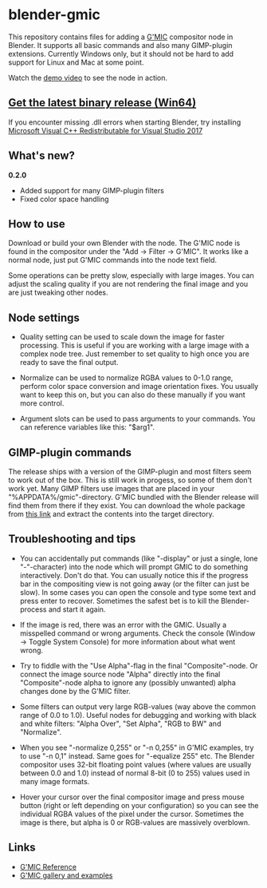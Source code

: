 # blender-gmic

This repository contains files for adding a [G'MIC](http://gmic.eu/) compositor node in Blender. It supports all basic commands and also many GIMP-plugin extensions. Currently Windows only, but it should not be hard to add support for Linux and Mac at some point.

Watch the [demo video](https://www.youtube.com/watch?v=vGNB13ovwk4) to see the node in action.

## [Get the latest binary release (Win64)](/../../releases/latest)

If you encounter missing .dll errors when starting Blender, try installing [Microsoft Visual C++ Redistributable for Visual Studio 2017](https://support.microsoft.com/en-us/help/2977003/the-latest-supported-visual-c-downloads)

## What's new?

**0.2.0**

* Added support for many GIMP-plugin filters
* Fixed color space handling

## How to use

Download or build your own Blender with the node. The G'MIC node is found in the compositor under the "Add -> Filter -> G'MIC". It works like a normal node, just put G'MIC commands into the node text field.

Some operations can be pretty slow, especially with large images. You can adjust the scaling quality if you are not rendering the final image and you are just tweaking other nodes.

## Node settings

* Quality setting can be used to scale down the image for faster processing. This is useful if you are working with a large image with a complex node tree. Just remember to set quality to high once you are ready to save the final output.

* Normalize can be used to normalize RGBA values to 0-1.0 range, perform color space conversion and image orientation fixes. You usually want to keep this on, but you can also do these manually if you want more control.

* Argument slots can be used to pass arguments to your commands. You can reference variables like this: "$arg1".

## GIMP-plugin commands

The release ships with a version of the GIMP-plugin and most filters seem to work out of the box. This is still work in progess, so some of them don't work yet. Many GIMP filters use images that are placed in your "%APPDATA%/gmic"-directory. G'MIC bundled with the Blender release will find them from there if they exist. You can download the whole package from [this link](http://gmic.eu/gmic_all_data.zip) and extract the contents into the target directory.

## Troubleshooting and tips

* You can accidentally put commands (like "-display" or just a single, lone "-"-character) into the node which will prompt GMIC to do something interactively. Don't do that. You can usually notice this if the progress bar in the compositing view is not going away (or the filter can just be slow). In some cases you can open the console and type some text and press enter to recover. Sometimes the safest bet is to kill the Blender-process and start it again.

* If the image is red, there was an error with the GMIC. Usually a misspelled command or wrong arguments. Check the console (Window -> Toggle System Console) for more information about what went wrong.

* Try to fiddle with the "Use Alpha"-flag in the final "Composite"-node. Or connect the image source node "Alpha" directly into the final "Composite"-node alpha to ignore any (possibly unwanted) alpha changes done by the G'MIC filter.

* Some filters can output very large RGB-values (way above the common range of 0.0 to 1.0). Useful nodes for debugging and working with black and white filters: "Alpha Over", "Set Alpha", "RGB to BW" and "Normalize".

* When you see "-normalize 0,255" or "-n 0,255" in G'MIC examples, try to use "-n 0,1" instead. Same goes for "-equalize 255" etc. The Blender compositor uses 32-bit floating point values (where values are usually between 0.0 and 1.0) instead of normal 8-bit (0 to 255) values used in many image formats.

* Hover your cursor over the final compositor image and press mouse button (right or left depending on your configuration) so you can see the individual RGBA values of the pixel under the cursor. Sometimes the image is there, but alpha is 0 or RGB-values are massively overblown.

## Links

* [G'MIC Reference](http://gmic.eu/reference.shtml)
* [G'MIC gallery and examples](http://gmic.eu/gallery.shtml)
